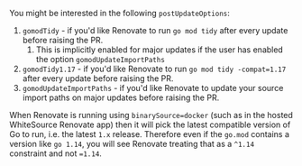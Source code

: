 You might be interested in the following `postUpdateOptions`:

1. `gomodTidy` - if you'd like Renovate to run `go mod tidy` after every update before raising the PR.
   1. This is implicitly enabled for major updates if the user has enabled the option `gomodUpdateImportPaths`
1. `gomodTidy1.17` - if you'd like Renovate to run `go mod tidy -compat=1.17` after every update before raising the PR.
1. `gomodUpdateImportPaths` - if you'd like Renovate to update your source import paths on major updates before raising the PR.

When Renovate is running using `binarySource=docker` (such as in the hosted WhiteSource Renovate app) then it will pick the latest compatible version of Go to run, i.e. the latest `1.x` release.
Therefore even if the `go.mod` contains a version like `go 1.14`, you will see Renovate treating that as a `^1.14` constraint and not `=1.14`.
